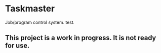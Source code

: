 #   Taskmaster
Job/program control system. test.

##  This project is a work in progress. It is not ready for use.
